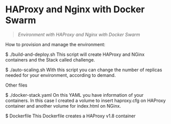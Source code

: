 # HAProxy and Nginx with Docker Swarm

> *Environment with HAProxy and Nginx with Docker Swarm*

How to provision and manage the environment:

$ ./build-and-deploy.sh
This script will create HAProxy and NGinx containers and the Stack called challenge.

$ ./auto-scaling.sh
With this script you can change the number of replicas needed for your environment, according to demand.

Other files

$ ./docker-stack.yaml
On this YAML you have information of your containers. In this case I created a volume to insert haproxy.cfg on HAProxy container and another volume for index.html on NGinx.

$ Dockerfile
This Dockerfile creates a HAProxy v1.8 container
